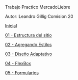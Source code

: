 Trabajo Practico MercadoLiebre

Autor: Leandro Gillig
Comision 20

[Inicial](https://github.com/Linno87/EstructuraDeUnSitioWeb/tree/master)

[01 - Estructura del sitio](https://github.com/Linno87/EstructuraDeUnSitioWeb/tree/develop)

[02 - Agregando Estilos](https://github.com/Linno87/EstructuraDeUnSitioWeb/tree/agregandoStylos)

[03 - Diseño Adaptativo](https://github.com/Linno87/EstructuraDeUnSitioWeb/tree/disenioAdaptativo)

[04 - FlexBox](https://github.com/Linno87/EstructuraDeUnSitioWeb/tree/flexBox)

[05 - Formularios](https://github.com/Linno87/EstructuraDeUnSitioWeb/tree/formulario)

